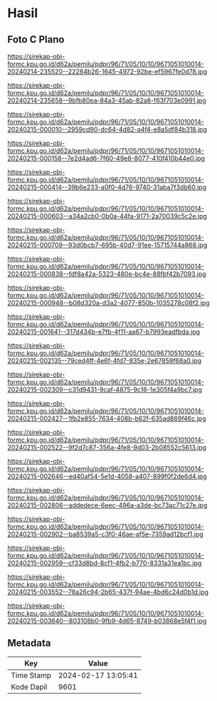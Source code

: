 # Hasil

## Foto C Plano

https://sirekap-obj-formc.kpu.go.id/d62a/pemilu/pdpr/96/71/05/10/10/9671051010014-20240214-235520--22284b26-1645-4972-92be-ef5967fe0d78.jpg

https://sirekap-obj-formc.kpu.go.id/d62a/pemilu/pdpr/96/71/05/10/10/9671051010014-20240214-235658--9bfb80ea-84a3-45ab-82a8-f63f703e0991.jpg

https://sirekap-obj-formc.kpu.go.id/d62a/pemilu/pdpr/96/71/05/10/10/9671051010014-20240215-000010--2959cd90-dc64-4d82-a4f4-e8a5df84b318.jpg

https://sirekap-obj-formc.kpu.go.id/d62a/pemilu/pdpr/96/71/05/10/10/9671051010014-20240215-000158--7e2d4ad6-7f60-49e8-8077-410f410b44e0.jpg

https://sirekap-obj-formc.kpu.go.id/d62a/pemilu/pdpr/96/71/05/10/10/9671051010014-20240215-000414--39b6e233-a0f0-4d76-9740-31aba7f3db60.jpg

https://sirekap-obj-formc.kpu.go.id/d62a/pemilu/pdpr/96/71/05/10/10/9671051010014-20240215-000603--a34a2cb0-0b0a-44fa-9171-2a70039c5c2e.jpg

https://sirekap-obj-formc.kpu.go.id/d62a/pemilu/pdpr/96/71/05/10/10/9671051010014-20240215-000709--93d0bcb7-695b-40d7-91ee-15715744a868.jpg

https://sirekap-obj-formc.kpu.go.id/d62a/pemilu/pdpr/96/71/05/10/10/9671051010014-20240215-000838--fdf8a42a-5323-480e-bc4e-88fbf42b7093.jpg

https://sirekap-obj-formc.kpu.go.id/d62a/pemilu/pdpr/96/71/05/10/10/9671051010014-20240215-000948--b08d320a-d3a2-4077-850b-1035278c08f2.jpg

https://sirekap-obj-formc.kpu.go.id/d62a/pemilu/pdpr/96/71/05/10/10/9671051010014-20240215-001641--317d434b-e7fb-4f11-aa67-b7993eadfbda.jpg

https://sirekap-obj-formc.kpu.go.id/d62a/pemilu/pdpr/96/71/05/10/10/9671051010014-20240215-002135--79ced4ff-4e6f-4fd7-835e-2e67859f68a0.jpg

https://sirekap-obj-formc.kpu.go.id/d62a/pemilu/pdpr/96/71/05/10/10/9671051010014-20240215-002309--c31d9431-9caf-4875-9c16-1e305f4a9bc7.jpg

https://sirekap-obj-formc.kpu.go.id/d62a/pemilu/pdpr/96/71/05/10/10/9671051010014-20240215-002427--1fb2e855-7634-408b-b62f-635ad869f46c.jpg

https://sirekap-obj-formc.kpu.go.id/d62a/pemilu/pdpr/96/71/05/10/10/9671051010014-20240215-002522--9f2d7c87-356a-4fe8-9d03-2b08552c5613.jpg

https://sirekap-obj-formc.kpu.go.id/d62a/pemilu/pdpr/96/71/05/10/10/9671051010014-20240215-002646--ed40af54-5e1d-4058-a407-899f0f2de6d4.jpg

https://sirekap-obj-formc.kpu.go.id/d62a/pemilu/pdpr/96/71/05/10/10/9671051010014-20240215-002806--addedece-6eec-496a-a3de-bc73ac71c27e.jpg

https://sirekap-obj-formc.kpu.go.id/d62a/pemilu/pdpr/96/71/05/10/10/9671051010014-20240215-002902--ba8539a5-c3f0-46ae-af5e-7359ad12bcf1.jpg

https://sirekap-obj-formc.kpu.go.id/d62a/pemilu/pdpr/96/71/05/10/10/9671051010014-20240215-002959--cf33d8bd-8cf1-4fb2-b770-8331a31ea1bc.jpg

https://sirekap-obj-formc.kpu.go.id/d62a/pemilu/pdpr/96/71/05/10/10/9671051010014-20240215-003552--78a26c94-2b65-437f-94ae-4bd6c24d0b1d.jpg

https://sirekap-obj-formc.kpu.go.id/d62a/pemilu/pdpr/96/71/05/10/10/9671051010014-20240215-003640--803108b0-9fb9-4d65-8749-b03868e5f4f1.jpg


## Metadata

| Key        | Value               |
| ---------- | ------------------- |
| Time Stamp | 2024-02-17 13:05:41 |
| Kode Dapil | 9601                |



